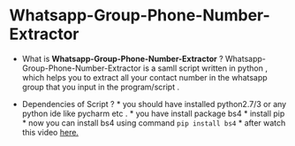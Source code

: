 # Whatsapp-Group-Phone-Number-Extractor

* What is **Whatsapp-Group-Phone-Number-Extractor** ?
  Whatsapp-Group-Phone-Number-Extractor is a samll script written in python , which helps you to extract all your contact number in the whatsapp group that you input
  in the program/script .
  
* Dependencies of Script ?
      * you should have installed python2.7/3  or any python ide like pycharm etc .
      * you have install package bs4
        * install pip 
        * now you can install bs4 using command ```pip install bs4``` 
      * after watch this video [here.](https://www.youtube.com/watch?v=lJIhvj7V5qo&list=PLEc1rEIAWRhWD6kvi2yHia6nuXmV4rBnF) 
  
